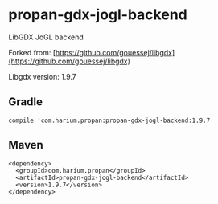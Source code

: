 # propan-gdx-jogl-backend
LibGDX JoGL backend

Forked from: [https://github.com/gouessej/libgdx](https://github.com/gouessej/libgdx)

Libgdx version: 1.9.7

## Gradle
```
compile 'com.harium.propan:propan-gdx-jogl-backend:1.9.7
```

## Maven
```
<dependency>
  <groupId>com.harium.propan</groupId>
  <artifactId>propan-gdx-jogl-backend</artifactId>
  <version>1.9.7</version>
</dependency>
```

